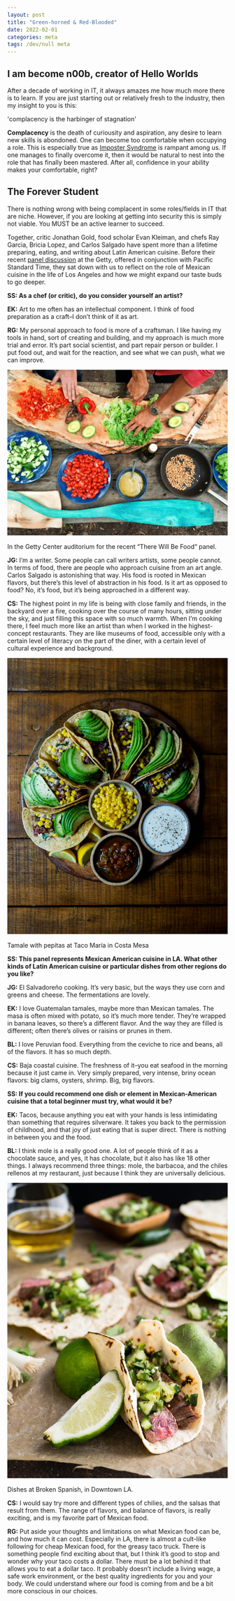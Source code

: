 ```yaml
---
layout: post
title: "Green-horned & Red-Blooded"
date: 2022-02-01
categories: meta
tags: /dev/null meta
---
```



## I am become n00b, creator of Hello Worlds


After a decade of working in IT, it always amazes me how much more there is to learn. If you are just starting out or relatively fresh to the industry, then my insight to you is this:

'complacency is the harbinger of stagnation'

**Complacency** is the death of curiousity and aspiration, any desire to learn new skills is abondoned. One can become too comfortable when occupying a role. This is especially true as [Imposter Syndrome](https://en.wikipedia.org/wiki/Impostor_syndrome)  is rampant among us. If one manages to finally overcome it, then it would be natural to nest into the role that has finally been mastered. After all, confidence in your ability makes your comfortable, right?

## The Forever Student

There is nothing wrong with being complacent in some roles/fields in IT that are niche. However, if you are looking at getting into security this is simply not viable. You MUST be an active learner to succeed.

Together, critic Jonathan Gold, food scholar Evan Kleiman, and chefs Ray Garcia, Bricia Lopez, and Carlos Salgado have spent more than a lifetime preparing, eating, and writing about Latin American cuisine. Before their recent [panel discussion](http://www.getty.edu/visit/cal/events/ev_2035.html) at the Getty, offered in conjunction with Pacific Standard Time, they sat down with us to reflect on the role of Mexican cuisine in the life of Los Angeles and how we might expand our taste buds to go deeper.

**SS: As a chef (or critic), do you consider yourself an artist?**

**EK:** Art to me often has an intellectual component. I think of food preparation as a craft–I don’t think of it as art.

**RG:** My personal approach to food is more of a craftsman. I like having my tools in hand, sort of creating and building, and my approach is much more trial and error. It’s part social scientist, and part repair person or builder. I put food out, and wait for the reaction, and see what we can push, what we can improve.

![Green%20Horned%20&%20Red%20Blooded%20b70b68b84ed34becb8f073fc35f27082/maarten-van-den-heuvel-400626-unsplash.jpg](Green%20Horned%20&%20Red%20Blooded%20b70b68b84ed34becb8f073fc35f27082/maarten-van-den-heuvel-400626-unsplash.jpg)

In the Getty Center auditorium for the recent “There Will Be Food“ panel.

**JG:** I’m a writer. Some people can call writers artists, some people cannot. In terms of food, there are people who approach cuisine from an art angle. Carlos Salgado is astonishing that way. His food is rooted in Mexican flavors, but there’s this level of abstraction in his food. Is it art as opposed to food? No, it’s food, but it’s being approached in a different way.

**CS:** The highest point in my life is being with close family and friends, in the backyard over a fire, cooking over the course of many hours, sitting under the sky, and just filling this space with so much warmth. When I’m cooking there, I feel much more like an artist than when I worked in the highest-concept restaurants. They are like museums of food, accessible only with a certain level of literacy on the part of the diner, with a certain level of cultural experience and background.

![Green%20Horned%20&%20Red%20Blooded%20b70b68b84ed34becb8f073fc35f27082/edgar-castrejon-459814-unsplash.jpg](Green%20Horned%20&%20Red%20Blooded%20b70b68b84ed34becb8f073fc35f27082/edgar-castrejon-459814-unsplash.jpg)

Tamale with pepitas at Taco María in Costa Mesa

**SS: This panel represents Mexican American cuisine in LA. What other kinds of Latin American cuisine or particular dishes from other regions do you like?**

**JG:** El Salvadoreño cooking. It’s very basic, but the ways they use corn and greens and cheese. The fermentations are lovely.

**EK:** I love Guatemalan tamales, maybe more than Mexican tamales. The masa is often mixed with potato, so it’s much more tender. They’re wrapped in banana leaves, so there’s a different flavor. And the way they are filled is different; often there’s olives or raisins or prunes in them.

**BL:** I love Peruvian food. Everything from the ceviche to rice and beans, all of the flavors. It has so much depth.

**CS:** Baja coastal cuisine. The freshness of it–you eat seafood in the morning because it just came in. Very simply prepared, very intense, briny ocean flavors: big clams, oysters, shrimp. Big, big flavors.

**SS: If you could recommend one dish or element in Mexican-American cuisine that a total beginner must try, what would it be?**

**EK:** Tacos, because anything you eat with your hands is less intimidating than something that requires silverware. It takes you back to the permission of childhood, and that joy of just eating that is super direct. There is nothing in between you and the food.

**BL:** I think mole is a really good one. A lot of people think of it as a chocolate sauce, and yes, it has chocolate, but it also has like 18 other things. I always recommend three things: mole, the barbacoa, and the chiles rellenos at my restaurant, just because I think they are universally delicious.

![Green%20Horned%20&%20Red%20Blooded%20b70b68b84ed34becb8f073fc35f27082/christine-siracusa-363257-unsplash.jpg](Green%20Horned%20&%20Red%20Blooded%20b70b68b84ed34becb8f073fc35f27082/christine-siracusa-363257-unsplash.jpg)

Dishes at Broken Spanish, in Downtown LA.

**CS:** I would say try more and different types of chilies, and the salsas that result from them. The range of flavors, and balance of flavors, is really exciting, and is my favorite part of Mexican food.

**RG:** Put aside your thoughts and limitations on what Mexican food can be, and how much it can cost. Especially in LA, there is almost a cult-like following for cheap Mexican food, for the greasy taco truck. There is something people find exciting about that, but I think it’s good to stop and wonder why your taco costs a dollar. There must be a lot behind it that allows you to eat a dollar taco. It probably doesn’t include a living wage, a safe work environment, or the best quality ingredients for you and your body. We could understand where our food is coming from and be a bit more conscious in our choices.
